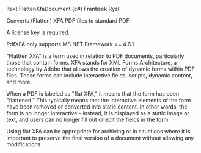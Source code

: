Itext FlattenXfaDocument (c#)
František Rýsl

Converts (Flatten) XFA PDF files to standard PDF.

A license key is required.

PdfXFA only supports MS.NET Framework >= 4.6.1

"Flattten XFA" is a term used in relation to PDF documents, particularly those that contain forms. XFA stands for XML Forms Architecture, a technology by Adobe that allows the creation of dynamic forms within PDF files. These forms can include interactive fields, scripts, dynamic content, and more.

When a PDF is labeled as "flat XFA," it means that the form has been "flattened." This typically means that the interactive elements of the form have been removed or converted into static content. In other words, the form is no longer interactive – instead, it is displayed as a static image or text, and users can no longer fill out or edit the fields in the form.

Using flat XFA can be appropriate for archiving or in situations where it is important to preserve the final version of a document without allowing any modifications.
